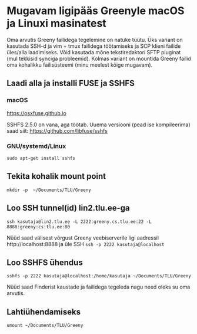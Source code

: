 # Mugavam ligipääs Greenyle macOS ja Linuxi masinatest

Oma arvutis Greeny failidega tegelemine on natuke tüütu. Üks variant on kasutada SSH-d ja vim + tmux failidega töötamiseks ja SCP klieni failide üles/alla laadimiseks. Võid kasutada mõne tekstiredaktori SFTP pluginat (mul tekkisid synciga probleemid). Kolmas variant on mountida Greeny failid oma kohalikku failisüsteemi (minu meelest kõige mugavam).

## Laadi alla ja installi FUSE ja SSHFS

### macOS

https://osxfuse.github.io

SSHFS 2.5.0 on vana, aga töötab. Uuema versiooni (pead ise kompileerima) saad siit: https://github.com/libfuse/sshfs

### GNU/systemd/Linux

`sudo apt-get install sshfs`

## Tekita kohalik mount point

`mkdir -p  ~/Documents/TLU/Greeny`

## Loo SSH tunnel(id) lin2.tlu.ee-ga

`ssh kasutaja@lin2.tlu.ee -L 2222:greeny.cs.tlu.ee:22 -L 8888:greeny:cs:tlu.ee:80`

Nüüd saad välisest võrgust Greeny veebiserverile ligi aadressil http://localhost:8888 ja üle SSH `ssh -p 2222 kasutaja@localhost`

## Loo SSHFS ühendus

`sshfs -p 2222 kasutaja@localhost:/home/kasutaja ~/Documents/TLU/Greeny`

Nüüd saad Finderist kaustade ja failidega tegeleda nagu need oleks su oma arvutis.

## Lahtiühendamiseks

`umount ~/Documents/TLU/Greeny`
